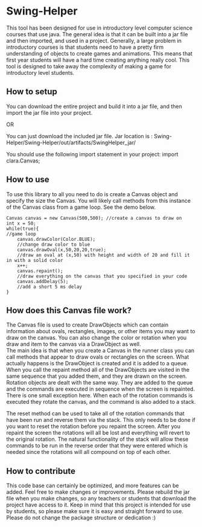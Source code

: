 # Swing-Helper
This tool has been designed for use in introductory level computer science courses that use java.  The general idea is that it can be built into a jar file and then imported, and used in a project.  Generally, a large problem in introductory courses is that students need to have a pretty firm understanding of objects to create games and animations.  This means that first year students will have a hard time creating anything really cool.  This tool is designed to take away the complexity of making a game for introductory level students.

## **How to setup**
You can download the entire project and build it into a jar file, and then import the jar file into your project.

OR

You can just download the included jar file.
Jar location is : Swing-Helper/Swing-Helper/out/artifacts/SwingHelper_jar/

You should use the following import statement in your project: import clara.Canvas;

## **How to use**
To use this library to all you need to do is create a Canvas object and specify the size the Canvas.  You will likely call methods from this instance of the Canvas class from a game loop.  See the demo below.
```
Canvas canvas = new Canvas(500,500); //create a canvas to draw on
int x = 50;
while(true){ 
//game loop
    canvas.drawColor(Color.BLUE); 
    //change draw color to blue
    canvas.drawOval(x,50,20,20,true); 
    //draw an oval at (x,50) with height and width of 20 and fill it in with a solid color
    x++;
    canvas.repaint(); 
    //draw everything on the canvas that you specified in your code
    canvas.addDelay(5);
    //add a short 5 ms delay
}
```
## **How does this Canvas file work?**

The Canvas file is used to create DrawObjects which can contain information about ovals, rectangles, images, or other items you may want to draw on the canvas.  You can also change the color or rotation when you draw and item to the canvas via a DrawObject as well.  
The main idea is that when you create a Canvas in the runner class you can call methods that appear to draw ovals or rectangles on the screen.  What actually happens is the DrawObject is created and it is added to a queue.  When you call the repaint method all of the DrawObjects are visited in the same sequence that you added them, and they are drawn on the screen. Rotation objects are dealt with the same way.  They are added to the queue and the commands are executed in sequence when the screen is repainted.  There is one small exception here.  When each of the rotation commands is executed they rotate the canvas, and the command is also added to a stack.

The reset method can be used to take all of the rotation commands that have been run and reverse them via the stack.  This only needs to be done if you want to reset the rotation before you repaint the screen.  After you repaint the screen the rotations will all be lost and everything will revert to the original rotation.  The natural functionality of the stack will allow these commands to be run in the reverse order that they were entered which is needed since the rotations will all compound on top of each other. 


## **How to contribute**
This code base can certainly be optimized, and more features can be added.  Feel free to make changes or improvements.  Please rebuild the jar file when you make changes, so any teachers or students that download the project have access to it.  Keep in mind that this project is intended for use by students, so please make sure it is easy and straight forward to use.  Please do not change the package structure or dedication :)

